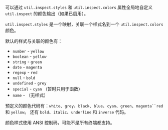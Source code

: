 
<!-- type=misc -->

可以通过 `util.inspect.styles` 和 `util.inspect.colors` 属性全局地自定义 `util.inspect` 的颜色输出（如果已启用）。

`util.inspect.styles` 是一个映射，关联一个样式名到一个 `util.inspect.colors` 颜色。

默认的样式与关联的颜色有：

 * `number` - `yellow`
 * `boolean` - `yellow`
 * `string` - `green`
 * `date` - `magenta`
 * `regexp` - `red`
 * `null` - `bold`
 * `undefined` - `grey`
 * `special` - `cyan` （暂时只用于函数）
 * `name` - （无样式）

预定义的颜色代码有：`white`、`grey`、`black`、`blue`、`cyan`、`green`、`magenta``red` 和 `yellow`。
还有 `bold`、`italic`、`underline` 和 `inverse` 代码。

颜色样式使用 ANSI 控制码，可能不是所有终端都支持。

